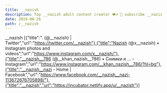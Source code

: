 ```yaml
---
title: __nazish
description: Top __nazish adult content creator 👁♐️ 👑 subscribe __nazish to my porn site below IG __nazish
date: 2019-08-26
path: /__nazish
---
```


__nazish
[{"title":". (@__nazish) | Twitter","url":"https://twitter.com/__nazish"},{"title":"Nazish   (@x__nazish) • Instagram photos and videos","url":"https://www.instagram.com/x__nazish/"},{"title":"__nazish__786 (@__khan_nazish__786) • Снимки и ... - Instagram","url":"https://www.instagram.com/__khan_nazish__786/?hl=bg"},{"title":"__nazish__nazi - Home | Facebook","url":"https://www.facebook.com/__nazish__nazi-113672676705898/"},{"title":"__nazish","url":"https://incubator.netlify.app/u/__nazish"}]

